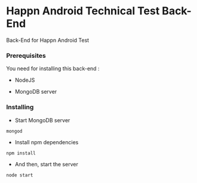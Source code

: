
# Happn Android Technical Test Back-End

Back-End for Happn Android Test

### Prerequisites

You need for installing this back-end :

- NodeJS 

- MongoDB server

### Installing
  
- Start MongoDB server 
  
```
mongod
```

- Install npm dependencies
```
npm install
```  

- And then, start the server
  
```
node start
```